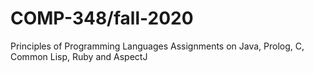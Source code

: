 # COMP-348/fall-2020
Principles of Programming Languages
Assignments on Java, Prolog, C, Common Lisp, Ruby and AspectJ
